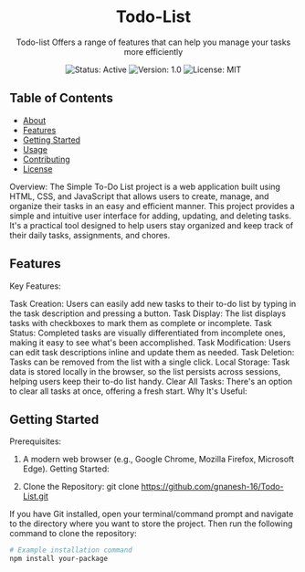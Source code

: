 

<!-- Project Title -->
<h1 align="center">Todo-List</h1>

<!-- Project Description -->
<p align="center">
  Todo-list  Offers a range of features that can help you manage your tasks more efficiently
</p>

<!-- Badges (optional) -->
<p align="center">
  <img src="https://img.shields.io/badge/status-active-brightgreen.svg" alt="Status: Active">
  <img src="https://img.shields.io/badge/version-v1.0-blue.svg" alt="Version: 1.0">
  <img src="https://img.shields.io/github/license/your-username/your-repo" alt="License: MIT">
</p>

<!-- Table of Contents (optional) -->
## Table of Contents
- [About](#about)
- [Features](#features)
- [Getting Started](#getting-started)
- [Usage](#usage)
- [Contributing](#contributing)
- [License](#license)

<!-- About -->
Overview:
The Simple To-Do List project is a web application built using HTML, CSS, and JavaScript that allows users to create, manage, and organize their tasks in an easy and efficient manner. This project provides a simple and intuitive user interface for adding, updating, and deleting tasks. It's a practical tool designed to help users stay organized and keep track of their daily tasks, assignments, and chores.

<!-- Features -->
## Features
Key Features:

Task Creation: Users can easily add new tasks to their to-do list by typing in the task description and pressing a button.
Task Display: The list displays tasks with checkboxes to mark them as complete or incomplete.
Task Status: Completed tasks are visually differentiated from incomplete ones, making it easy to see what's been accomplished.
Task Modification: Users can edit task descriptions inline and update them as needed.
Task Deletion: Tasks can be removed from the list with a single click.
Local Storage: Task data is stored locally in the browser, so the list persists across sessions, helping users keep their to-do list handy.
Clear All Tasks: There's an option to clear all tasks at once, offering a fresh start.
Why It's Useful:

<!-- Getting Started -->
## Getting Started
Prerequisites:

1. A modern web browser (e.g., Google Chrome, Mozilla Firefox, Microsoft Edge).
Getting Started:

2. Clone the Repository: git clone https://github.com/gnanesh-16/Todo-List.git


If you have Git installed, open your terminal/command prompt and navigate to the directory where you want to store the project. Then run the following command to clone the repository:

```bash
# Example installation command
npm install your-package

